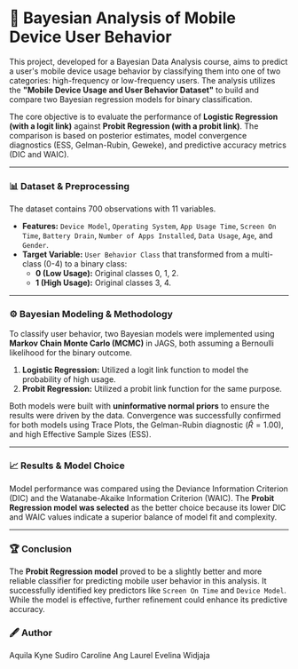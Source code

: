 # 📱 Bayesian Analysis of Mobile Device User Behavior
This project, developed for a Bayesian Data Analysis course, aims to predict a user's mobile device usage behavior by classifying them into one of two categories: high-frequency or low-frequency users. The analysis utilizes the **"Mobile Device Usage and User Behavior Dataset"** to build and compare two Bayesian regression models for binary classification.

The core objective is to evaluate the performance of **Logistic Regression (with a logit link)** against **Probit Regression (with a probit link)**. The comparison is based on posterior estimates, model convergence diagnostics (ESS, Gelman-Rubin, Geweke), and predictive accuracy metrics (DIC and WAIC).

---

### 📊 Dataset & Preprocessing
The dataset contains 700 observations with 11 variables.
* **Features:** `Device Model`, `Operating System`, `App Usage Time`, `Screen On Time`, `Battery Drain`, `Number of Apps Installed`, `Data Usage`, `Age`, and `Gender`.
* **Target Variable:** `User Behavior Class` that transformed from a multi-class (0-4) to a binary class:
  * **0 (Low Usage):** Original classes 0, 1, 2.
  * **1 (High Usage):** Original classes 3, 4.

---

### ⚙️ Bayesian Modeling & Methodology
To classify user behavior, two Bayesian models were implemented using **Markov Chain Monte Carlo (MCMC)** in JAGS, both assuming a Bernoulli likelihood for the binary outcome.

1.  **Logistic Regression:** Utilized a logit link function to model the probability of high usage.
2.  **Probit Regression:** Utilized a probit link function for the same purpose.

Both models were built with **uninformative normal priors** to ensure the results were driven by the data. Convergence was successfully confirmed for both models using Trace Plots, the Gelman-Rubin diagnostic ($\hat{R} = 1.00$), and high Effective Sample Sizes (ESS).

---

### 📈 Results & Model Choice
Model performance was compared using the Deviance Information Criterion (DIC) and the Watanabe-Akaike Information Criterion (WAIC). The **Probit Regression model was selected** as the better choice because its lower DIC and WAIC values indicate a superior balance of model fit and complexity.

---

### 🏆 Conclusion
The **Probit Regression model** proved to be a slightly better and more reliable classifier for predicting mobile user behavior in this analysis. It successfully identified key predictors like `Screen On Time` and `Device Model`. While the model is effective, further refinement could enhance its predictive accuracy.

### 🖋 Author
Aquila Kyne Sudiro
Caroline Ang
Laurel Evelina Widjaja
